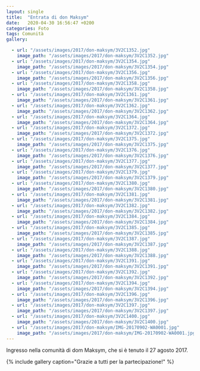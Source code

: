 ```yaml
---
layout: single
title:  "Entrata di don Maksym"
date:   2020-04-30 16:56:47 +0200
categories: Foto
tags: Comunità
gallery: 

  - url: "/assets/images/2017/don-maksym/3V2C1352.jpg"
    image_path: "/assets/images/2017/don-maksym/3V2C1352.jpg"
  - url: "/assets/images/2017/don-maksym/3V2C1354.jpg"
    image_path: "/assets/images/2017/don-maksym/3V2C1354.jpg"
  - url: "/assets/images/2017/don-maksym/3V2C1356.jpg"
    image_path: "/assets/images/2017/don-maksym/3V2C1356.jpg"
  - url: "/assets/images/2017/don-maksym/3V2C1358.jpg"
    image_path: "/assets/images/2017/don-maksym/3V2C1358.jpg"
  - url: "/assets/images/2017/don-maksym/3V2C1361.jpg"
    image_path: "/assets/images/2017/don-maksym/3V2C1361.jpg"
  - url: "/assets/images/2017/don-maksym/3V2C1362.jpg"
    image_path: "/assets/images/2017/don-maksym/3V2C1362.jpg"
  - url: "/assets/images/2017/don-maksym/3V2C1364.jpg"
    image_path: "/assets/images/2017/don-maksym/3V2C1364.jpg"
  - url: "/assets/images/2017/don-maksym/3V2C1372.jpg"
    image_path: "/assets/images/2017/don-maksym/3V2C1372.jpg"
  - url: "/assets/images/2017/don-maksym/3V2C1375.jpg"
    image_path: "/assets/images/2017/don-maksym/3V2C1375.jpg"
  - url: "/assets/images/2017/don-maksym/3V2C1376.jpg"
    image_path: "/assets/images/2017/don-maksym/3V2C1376.jpg"
  - url: "/assets/images/2017/don-maksym/3V2C1377.jpg"
    image_path: "/assets/images/2017/don-maksym/3V2C1377.jpg"
  - url: "/assets/images/2017/don-maksym/3V2C1379.jpg"
    image_path: "/assets/images/2017/don-maksym/3V2C1379.jpg"
  - url: "/assets/images/2017/don-maksym/3V2C1380.jpg"
    image_path: "/assets/images/2017/don-maksym/3V2C1380.jpg"
  - url: "/assets/images/2017/don-maksym/3V2C1381.jpg"
    image_path: "/assets/images/2017/don-maksym/3V2C1381.jpg"
  - url: "/assets/images/2017/don-maksym/3V2C1382.jpg"
    image_path: "/assets/images/2017/don-maksym/3V2C1382.jpg"
  - url: "/assets/images/2017/don-maksym/3V2C1384.jpg"
    image_path: "/assets/images/2017/don-maksym/3V2C1384.jpg"
  - url: "/assets/images/2017/don-maksym/3V2C1385.jpg"
    image_path: "/assets/images/2017/don-maksym/3V2C1385.jpg"
  - url: "/assets/images/2017/don-maksym/3V2C1387.jpg"
    image_path: "/assets/images/2017/don-maksym/3V2C1387.jpg"
  - url: "/assets/images/2017/don-maksym/3V2C1388.jpg"
    image_path: "/assets/images/2017/don-maksym/3V2C1388.jpg"
  - url: "/assets/images/2017/don-maksym/3V2C1391.jpg"
    image_path: "/assets/images/2017/don-maksym/3V2C1391.jpg"
  - url: "/assets/images/2017/don-maksym/3V2C1392.jpg"
    image_path: "/assets/images/2017/don-maksym/3V2C1392.jpg"
  - url: "/assets/images/2017/don-maksym/3V2C1394.jpg"
    image_path: "/assets/images/2017/don-maksym/3V2C1394.jpg"
  - url: "/assets/images/2017/don-maksym/3V2C1396.jpg"
    image_path: "/assets/images/2017/don-maksym/3V2C1396.jpg"
  - url: "/assets/images/2017/don-maksym/3V2C1397.jpg"
    image_path: "/assets/images/2017/don-maksym/3V2C1397.jpg"
  - url: "/assets/images/2017/don-maksym/3V2C1400.jpg"
    image_path: "/assets/images/2017/don-maksym/3V2C1400.jpg"
  - url: "/assets/images/2017/don-maksym/IMG-20170902-WA0001.jpg"
    image_path: "/assets/images/2017/don-maksym/IMG-20170902-WA0001.jpg"
---
```


Ingresso nella comunità di dom Maksym, che si è tenuto il 27 agosto 2017.



{% include gallery caption="Grazie a tutti per la partecipazione!" %}


